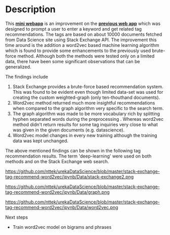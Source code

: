 # Description

This **[mini webapp](https://tag-recommend.herokuapp.com/)** is an improvement on the **[previous web app](https://stack-exchange-tag-search.herokuapp.com/search)** which was designed to prompt a user to enter a keyword and get related tag recommendations. The tags are based on about 10000 documents fetched from Data Science site using Stack Exchange API. The improvement this time around is the addition a word2vec based machine learning algorithm which is found to provide some enhancements to the previously used brute-force method. Although both the methods were tested only on a limited data, there have been some significant observations that can be generalized.

The findings include 
1. Stack Exchange provides a brute-force based recommendation system. This was found to be evident even though limited data-set was used for creating the custom weighted-graph (only ten-thouthand documents).
2. Word2vec method returned much more insightful recommendations when compared to the graph algorithm very specific to the search term.
3. The graph algorithm was made to be more vocabulary rich by splitting hyphen separated words during the preprocessing . Whereas word2vec method didn't return results for some tag inquiries very close to what was given in the given documents (e.g. datascience).
4. Word2vec model changes in every new training although the training data was kept unchanged.

The above mentioned findings can be shown in the following tag recommendation results. The term 'deep-learning' were used on both methods and on the Stack Exchange web search.

https://github.com/nttek/urekaDataScience/blob/master/stack-exchange-tag-recommend-word2vec/ipynb/Data/stack-exchange2.png

https://github.com/nttek/urekaDataScience/blob/master/stack-exchange-tag-recommend-word2vec/ipynb/Data/graph.png

https://github.com/nttek/urekaDataScience/blob/master/stack-exchange-tag-recommend-word2vec/ipynb/Data/word2vec.png


Next steps
* Train word2vec model on bigrams and phrases
